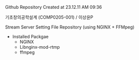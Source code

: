 Github Repository Created at 23.12.11 AM 09:36

기초창의공학설계 (COMP0205-001) / 이상윤P

Stream Server Setting File Repository (using NGINX + FFMpeg)

- Installed Packgae
  - NGINX
  - Libnginx-mod-rtmp
  - ffmpeg